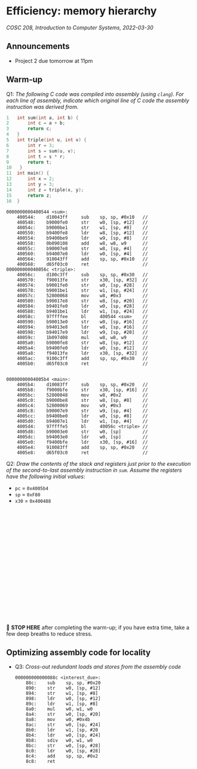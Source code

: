 # Efficiency: memory hierarchy
_COSC 208, Introduction to Computer Systems, 2022-03-30_

## Announcements
* Project 2 due tomorrow at 11pm

## Warm-up
Q1: _The following C code was compiled into assembly (using `clang`). For each line of assembly, indicate which original line of C code the assembly instruction was derived from._
```C
1   int sum(int a, int b) {
2       int c = a + b;
3       return c;
4   }
5   int triple(int u, int v) {
6       int r = 3;
7       int s = sum(u, v);
8       int t = s * r;
9       return t;
10   }
11  int main() {
12      int x = 2;
13      int y = 3;
14      int z = triple(x, y);
15      return z;
16  }
```
```
0000000000400544 <sum>:
    400544:    d10043ff     sub    sp, sp, #0x10   // 
    400548:    b9000fe0     str    w0, [sp, #12]   // 
    40054c:    b9000be1     str    w1, [sp, #8]    // 
    400550:    b9400fe8     ldr    w8, [sp, #12]   // 
    400554:    b9400be9     ldr    w9, [sp, #8]    // 
    400558:    0b090108     add    w8, w8, w9      // 
    40055c:    b90007e8     str    w8, [sp, #4]    // 
    400560:    b94007e0     ldr    w0, [sp, #4]    // 
    400564:    910043ff     add    sp, sp, #0x10   // 
    400568:    d65f03c0     ret                    // 
000000000040056c <triple>:
    40056c:    d100c3ff     sub    sp, sp, #0x30   // 
    400570:    f90013fe     str    x30, [sp, #32]  // 
    400574:    b9001fe0     str    w0, [sp, #28]   // 
    400578:    b9001be1     str    w1, [sp, #24]   // 
    40057c:    52800068     mov    w8, #0x3        // 
    400580:    b90017e8     str    w8, [sp, #20]   // 
    400584:    b9401fe0     ldr    w0, [sp, #28]   // 
    400588:    b9401be1     ldr    w1, [sp, #24]   // 
    40058c:    97ffffee     bl     400544 <sum>    //  
    400590:    b90013e0     str    w0, [sp, #16]   // 
    400594:    b94013e8     ldr    w8, [sp, #16]   // 
    400598:    b94017e9     ldr    w9, [sp, #20]   // 
    40059c:    1b097d08     mul    w8, w8, w9      // 
    4005a0:    b9000fe8     str    w8, [sp, #12]   // 
    4005a4:    b9400fe0     ldr    w0, [sp, #12]   // 
    4005a8:    f94013fe     ldr    x30, [sp, #32]  // 
    4005ac:    9100c3ff     add    sp, sp, #0x30   // 
    4005b0:    d65f03c0     ret                    // 
```

<div style="page-break-after:always;"></div>

```
```

<div style="page-break-after:always;"></div>

```
00000000004005b4 <main>:
    4005b4:    d10083ff     sub    sp, sp, #0x20   // 
    4005b8:    f9000bfe     str    x30, [sp, #16]  // 
    4005bc:    52800048     mov    w8, #0x2        // 
    4005c0:    b9000be8     str    w8, [sp, #8]    // 
    4005c4:    52800069     mov    w9, #0x3        // 
    4005c8:    b90007e9     str    w9, [sp, #4]    // 
    4005cc:    b9400be0     ldr    w0, [sp, #8]    // 
    4005d0:    b94007e1     ldr    w1, [sp, #4]    // 
    4005d4:    97ffffe5     bl     40056c <triple> //  
    4005d8:    b90003e0     str    w0, [sp]        // 
    4005dc:    b94003e0     ldr    w0, [sp]        // 
    4005e0:    f9400bfe     ldr    x30, [sp, #16]  // 
    4005e4:    910083ff     add    sp, sp, #0x20   // 
    4005e8:    d65f03c0     ret                    // 
```

Q2: _Draw the contents of the stack and registers just prior to the execution of the second-to-last assembly instruction in `sum`. Assume the registers have the following initial values:_
* `pc` = `0x4005b4` 
* `sp` = `0xF80`
* `x30` = `0x400488`

```






















```

🛑 **STOP HERE** after completing the warm-up; if you have extra time, take a few deep breaths to reduce stress.

<div style="page-break-after:always;"></div>

## Optimizing assembly code for locality
* Q3: _Cross-out redundant loads and stores from the assembly code_
    ```
    000000000000088c <interest_due>:
        88c:    sub    sp, sp, #0x20
        890:    str    w0, [sp, #12] 
        894:    str    w1, [sp, #8]
        898:    ldr    w0, [sp, #12]
        89c:    ldr    w1, [sp, #8]
        8a0:    mul    w0, w1, w0
        8a4:    str    w0, [sp, #20]
        8a8:    mov    w0, #0x4b
        8ac:    str    w0, [sp, #24] 
        8b0:    ldr    w1, [sp, #20
        8b4:    ldr    w0, [sp, #24]  
        8b8:    sdiv   w0, w1, w0
        8bc:    str    w0, [sp, #28]
        8c0:    ldr    w0, [sp, #28] 
        8c4:    add    sp, sp, #0x2
        8c8:    ret
    ```
